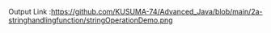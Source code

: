 Output Link :https://github.com/KUSUMA-74/Advanced_Java/blob/main/2a-stringhandlingfunction/stringOperationDemo.png

